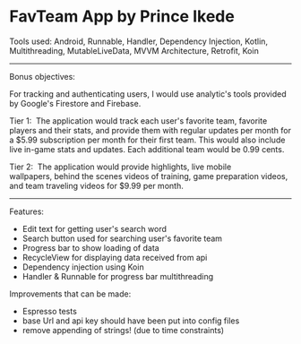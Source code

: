 # FavTeam App by Prince Ikede

Tools used: Android, Runnable, Handler, Dependency Injection, Kotlin, Multithreading, MutableLiveData, 
MVVM Architecture, Retrofit, Koin

----------------------------------------------------------------------------------------------------

Bonus objectives:

For tracking and authenticating users, I would use analytic's tools provided by Google's Firestore and Firebase.

Tier 1: 
The application would track each user's favorite team, favorite players and their stats, 
and provide them with regular updates per month for a $5.99 subscription per month for their first team. 
This would also include live in-game stats and updates. Each additional team would be 0.99 cents. 

Tier 2: 
The application would provide highlights, live mobile wallpapers, behind the scenes videos of training, 
game preparation videos, and team traveling videos for $9.99 per month.


----------------------------------------------------------------------------------------------------

Features:

- Edit text for getting user's search word
- Search button used for searching user's favorite team
- Progress bar to show loading of data
- RecycleView for displaying data received from api
- Dependency injection using Koin
- Handler & Runnable for progress bar multithreading

Improvements that can be made:
- Espresso tests
- base Url and api key should have been put into config files 
- remove appending of strings! (due to time constraints)

 

